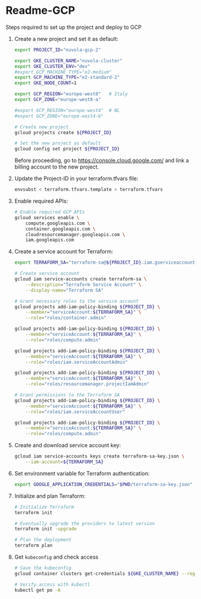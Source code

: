 # Readme-GCP

Steps required to set up the project and deploy to GCP

1. Create a new project and set it as default:

    ```sh
    export PROJECT_ID="nuvola-gcp-2"

    export GKE_CLUSTER_NAME="nuvola-cluster"
    export GKE_CLUSTER_ENV="dev"
    #export GCP_MACHINE_TYPE="e2-medium"
    export GCP_MACHINE_TYPE="e2-standard-2"
    export GKE_NODE_COUNT=1

    export GCP_REGION="europe-west8"   # Italy
    export GCP_ZONE="europe-west8-a"

    #export GCP_REGION="europe-west4"  # NL
    #export GCP_ZONE="europe-west4-b"

    # Create new project
    gcloud projects create ${PROJECT_ID}

    # Set the new project as default
    gcloud config set project ${PROJECT_ID}
    ```

    Before proceeding, go to https://console.cloud.google.com/ and link a billing account to the new project.

2. Update the Project-ID in your terraform.tfvars file:

    ```sh
    envsubst < terraform.tfvars.template > terraform.tfvars
    ```

3. Enable required APIs:

    ```sh
    # Enable required GCP APIs
    gcloud services enable \
        compute.googleapis.com \
        container.googleapis.com \
        cloudresourcemanager.googleapis.com \
        iam.googleapis.com
    ```

4. Create a service account for Terraform:

    ```sh
    export TERRAFORM_SA="terraform-sa@${PROJECT_ID}.iam.gserviceaccount.com"

    # Create service account
    gcloud iam service-accounts create terraform-sa \
        --description="Terraform Service Account" \
        --display-name="Terraform SA"

    # Grant necessary roles to the service account
    gcloud projects add-iam-policy-binding ${PROJECT_ID} \
        --member="serviceAccount:${TERRAFORM_SA}" \
        --role="roles/container.admin"

    gcloud projects add-iam-policy-binding ${PROJECT_ID} \
        --member="serviceAccount:${TERRAFORM_SA}" \
        --role="roles/compute.admin"

    gcloud projects add-iam-policy-binding ${PROJECT_ID} \
        --member="serviceAccount:${TERRAFORM_SA}" \
        --role="roles/iam.serviceAccountAdmin"

    gcloud projects add-iam-policy-binding ${PROJECT_ID} \
        --member="serviceAccount:${TERRAFORM_SA}" \
        --role="roles/resourcemanager.projectIamAdmin"

    # Grant permissions to the Terraform SA
    gcloud projects add-iam-policy-binding ${PROJECT_ID} \
        --member="serviceAccount:${TERRAFORM_SA}" \
        --role="roles/iam.serviceAccountUser"

    gcloud projects add-iam-policy-binding ${PROJECT_ID} \
        --member="serviceAccount:${TERRAFORM_SA}" \
        --role="roles/compute.admin"
    ```

5. Create and download service account key:

    ```sh
    gcloud iam service-accounts keys create terraform-sa-key.json \
        --iam-account=${TERRAFORM_SA}
    ```

6. Set environment variable for Terraform authentication:

    ```sh
    export GOOGLE_APPLICATION_CREDENTIALS="$PWD/terraform-sa-key.json"

    ```

7. Initialize and plan Terraform:

    ```sh
    # Initialize Terraform
    terraform init

    # Eventually upgrade the providers to latest version
    terraform init -upgrade

    # Plan the deployment
    terraform plan
    ```

8. Get `kubeconfig` and check access

    ```sh
    # Save the kubeconfig
    gcloud container clusters get-credentials ${GKE_CLUSTER_NAME} --region ${GCP_ZONE}

    # Verify access with kubectl
    kubectl get po -A
    ```
